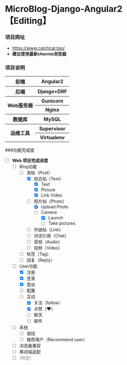 # MicroBlog-Django-Angular2 【Editing】

### 项目网址 
- https://www.catchcat.top/
- **建议使用最新chorme浏览器**


### 项目说明 
<table>
    <tr>
        <th>前端</th>
        <th>Angular2</th>
    </tr>
    <tr>
        <th>后端</th>
        <th>Django+DRF</th>
    </tr>
    <tr>
        <th rowspan="2">Web服务器</th>
        <th>Gunicorn</th>
    </tr>
    <tr>
        <th>Nginx</th>
    </tr>
    <tr>
        <th>数据库</th>
        <th>MySQL</th>
    </tr>
    <tr>
        <th rowspan="2">运维工具</th>
        <th>Supervisor</th>
    </tr>
    <tr>
        <th>Virtualenv</th>
    </tr>
</table>

###功能完成度
- [ ] **Web 项目完成进度**
    - [ ] Blog功能
        - [ ] 发帖（Post） 
            - [X] 综合贴（Text） 
                - [X] Text
                - [X] Picture
                - [X] Link Video
            - [ ] 照片帖（Photo） 
                - [X] Upload Photo
                - [ ] Camera 
                    - [X] Launch
                    - [ ] Take pictures
            - [ ] 外链帖（Link） 
            - [ ] 对话引用（Chat） 
            - [ ] 音频（Audio） 
            - [ ] 视频（Video） 
        - [ ] 标签（Tag）
        - [ ] 回复（Reply）
    - [ ] User功能
        - [X] 注册
        - [X] 登录
        - [X] 登出
        - [ ] 配置 
        - [ ] 互动
            - [X] 关注（follow）
            - [X] 点赞（♥）
            - [ ] 聊天
            - [ ] 邮件
    - [ ] 系统
        - [ ] 查找
        - [ ] 推荐用户（Recommend user） 
    - [ ] 浏览器兼容
    - [ ] 移动端适配
    - [ ] <font color=gray>(待定)</font>
